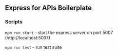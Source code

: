 ## Express for APIs Boilerplate

### Scripts

`npm run start` - start the express server on port 5007 (http://localhost:5007)

`npm run test` - run test suite
